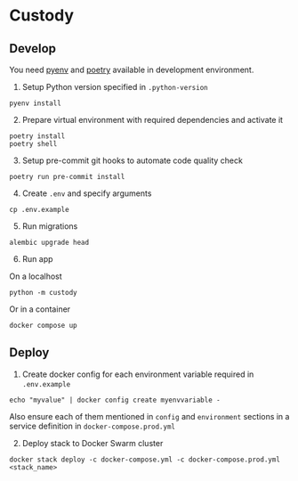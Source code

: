 # Custody

## Develop

You need [pyenv](https://github.com/pyenv/pyenv) and [poetry](https://python-poetry.org/) available in development environment.

1. Setup Python version specified in `.python-version`

```console
pyenv install
```

2. Prepare virtual environment with required dependencies and activate it

```console
poetry install
poetry shell
```

3. Setup pre-commit git hooks to automate code quality check

```console
poetry run pre-commit install
```

4. Create `.env` and specify arguments

```console
cp .env.example
```

5. Run migrations

```console
alembic upgrade head
```

6. Run app

On a localhost

```console
python -m custody
```

Or in a container

```console
docker compose up
```

## Deploy

1. Create docker config for each environment variable required in `.env.example`

```console
echo "myvalue" | docker config create myenvvariable -
```

Also ensure each of them mentioned in `config` and `environment` sections in a service definition in `docker-compose.prod.yml`

2. Deploy stack to Docker Swarm cluster

```console
docker stack deploy -c docker-compose.yml -c docker-compose.prod.yml <stack_name>
```
